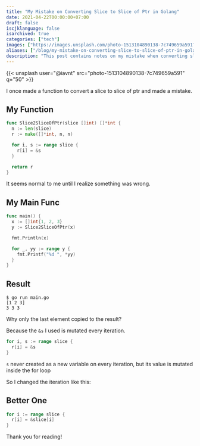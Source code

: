 ```yaml
---
title: "My Mistake on Converting Slice to Slice of Ptr in Golang"
date: 2021-04-22T00:00:00+07:00
draft: false
iscjklanguage: false
isarchived: true
categories: ["tech"]
images: ["https://images.unsplash.com/photo-1513104890138-7c749659a591?w=1920&q=50"]
aliases: ["/blog/my-mistake-on-converting-slice-to-slice-of-ptr-in-golang-24761b"]
description: "This post contains notes on my mistake when converting slice of int to slice of int ptr"
---
```


{{< unsplash user="@iavnt" src="photo-1513104890138-7c749659a591" q="50" >}}

I once made a function to convert a slice to slice of ptr and made a mistake.

## My Function

```go
func Slice2SliceOfPtr(slice []int) []*int {
  n := len(slice)
  r := make([]*int, n, n)

  for i, s := range slice {
    r[i] = &s
  }

  return r
}
```

It seems normal to me until I realize something was wrong.

## My Main Func

```go
func main() {
  x := []int{1, 2, 3}
  y := Slice2SliceOfPtr(x)

  fmt.Println(x)

  for _, yy := range y {
    fmt.Printf("%d ", *yy)
  }
}
```

## Result

```shell
$ go run main.go 
[1 2 3]
3 3 3
```

Why only the last element copied to the result?

Because the `&s` I used is mutated every iteration.

```go
for i, s := range slice {
  r[i] = &s
}
```

`s` never created as a new variable on every iteration, but its value is mutated inside the for loop

So I changed the iteration like this:

## Better One

```go
for i := range slice {
  r[i] = &slice[i]
}
```

Thank you for reading!
